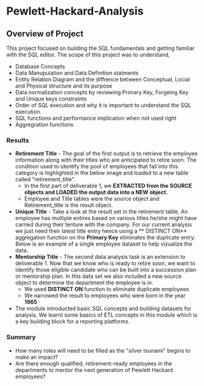 # Pewlett-Hackard-Analysis
## Overview of Project
This project focused on building the SQL fundamentals and getting familiar with the SQL editor. The scope of this project was to understand,
* Database Concepts
* Data Manupulation and Data Definition statments
* Entity Relation Diagram and the diffrence between Conceptual, Locial and Physical structure and its purpose
* Data normalization concepts by reviewing Primary Key, Forgeing Key and Unique keys constraints
* Order of SQL execution and why it is important to understand the SQL execution.
* SQL functions and performance implication when not used right
* Aggregration functions

  
     
### Results
* **Retirement Title**  - The goal of the first output is to retrieve the employee information along with their titles who are anticipated to retire soon. The condition used to identify the pool of employees that fall into this category is highlighted in the below image and loaded to a new table called "retirement_title". 
  * In the first part of deliverable 1, we **EXTRACTED from the SOURCE objects and LOADED the output data into a NEW object.**
  * Employee and Title tables were the source object and Retirement_title is the result object.
* **Unique Title** - Take a look at the result set in  the retirement table. An employee has multiple entires based on various titles he/she might have carried during their tenture with the company. For our current analysis we just need their latest title entry hence using a ** DISTINCT ON** aggregation function on the **Primary Key** eliminates the duplicate entry. Below is an example of a single employee dataset to help vizualize the data. 
* **Mentorship Title** - The second data analysis task is an extension to deliverable 1. Now that we know who is ready to retire soon, we want to identify those eligible candidate who can be built into a succession plan or mentorship plan. In this data set we also included a new source object to determine the department the employee is in. 
  * We used **DISTINCT ON** function to eliminate duplicate employees
  * We narrowed the result to employees who were born in the year **1965**
 * The module introducted basic SQL concepts and building datasets for analysis. We learnt some basics of ETL concepts in this module which is a key building block for a reporting platforms.  
  
  
### Summary
* How many roles will need to be filled as the "silver tsunami" begins to make an impact?
* Are there enough qualified, retirement-ready employees in the departments to mentor the next generation of Pewlett Hackard employees?
